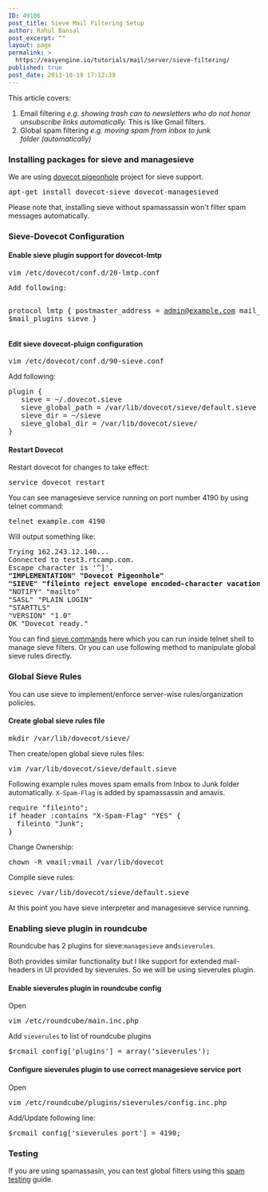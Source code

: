 ```yaml
---
ID: 49106
post_title: Sieve Mail Filtering Setup
author: Rahul Bansal
post_excerpt: ""
layout: page
permalink: >
  https://easyengine.io/tutorials/mail/server/sieve-filtering/
published: true
post_date: 2013-10-19 17:12:39
---
```

This article covers:
<ol>
	<li>Email filtering <em>e.g. showing trash can to newsletters who do not honor unsubscribe links automatically.</em> This is like Gmail filters.</li>
	<li>Global spam filtering <em>e.g. moving spam from inbox to junk folder (automatically)</em></li>
</ol>
<h3>Installing packages for sieve and managesieve</h3>
We are using <a href="http://wiki2.dovecot.org/Pigeonhole">dovecot pigeonhole</a> project for sieve support.
<pre>apt-get install dovecot-sieve dovecot-managesieved</pre>
Please note that, installing sieve without spamassassin won't filter spam messages automatically.
<h3>Sieve-Dovecot Configuration</h3>
<h4>Enable sieve plugin support for dovecot-lmtp</h4>
<pre>vim /etc/dovecot/conf.d/20-lmtp.conf</pre>
<pre>Add following:

protocol lmtp {
  postmaster_address = admin@example.com
  mail_plugins = $mail_plugins sieve
}</pre>
<h4>Edit sieve dovecot-pluign configuration</h4>
<pre>vim /etc/dovecot/conf.d/90-sieve.conf</pre>
Add following:
<pre>plugin {
   sieve = ~/.dovecot.sieve
   sieve_global_path = /var/lib/dovecot/sieve/default.sieve
   sieve_dir = ~/sieve
   sieve_global_dir = /var/lib/dovecot/sieve/
}</pre>
<h4>Restart Dovecot</h4>
Restart dovecot for changes to take effect:
<pre class="no-highlight">service dovecot restart</pre>
You can see managesieve service running on port number 4190 by using telnet command:
<pre class="no-highlight">telnet example.com 4190</pre>
Will output something like:
<pre class="no-highlight">Trying 162.243.12.140...
Connected to test3.rtcamp.com.
Escape character is '^]'.
<strong>"IMPLEMENTATION" "Dovecot Pigeonhole"
"SIEVE" "fileinto reject envelope encoded-character vacation subaddress comparator-i;ascii-numeric relational regex imap4flags copy include variables body enotify environment mailbox date ihave"
</strong>"NOTIFY" "mailto"
"SASL" "PLAIN LOGIN"
"STARTTLS"
"VERSION" "1.0"
OK "Dovecot ready."</pre>
You can find <a href="http://wiki.dovecot.org/ManageSieve/Troubleshooting">sieve commands</a> here which you can run inside telnet shell to manage sieve filters. Or you can use following method to manipulate global sieve rules directly.
<h3>Global Sieve Rules</h3>
You can use sieve to implement/enforce server-wise rules/organization policies.
<h4>Create global sieve rules file</h4>
<pre>mkdir /var/lib/dovecot/sieve/</pre>
Then create/open global sieve rules files:
<pre>vim /var/lib/dovecot/sieve/default.sieve</pre>
Following example rules moves spam emails from Inbox to Junk folder automatically. <code>X-Spam-Flag</code> is added by spamassassin and amavis.
<pre>require "fileinto";
if header :contains "X-Spam-Flag" "YES" {
  fileinto "Junk";
}</pre>
Change Ownership:
<pre>chown -R vmail:vmail /var/lib/dovecot</pre>
Compile sieve rules:
<pre>sievec /var/lib/dovecot/sieve/default.sieve</pre>
At this point you have sieve interpreter and managesieve service running.
<h3>Enabling sieve plugin in roundcube</h3>
Roundcube has 2 plugins for sieve:<code>managesieve</code> and<code>sieverules</code>.

Both provides similar functionality but I like support for extended mail-headers in UI provided by sieverules. So we will be using sieverules plugin.
<h4>Enable sieverules plugin in roundcube config</h4>
Open
<pre>vim /etc/roundcube/main.inc.php</pre>
Add <code>sieverules</code> to list of roundcube plugins
<pre>$rcmail_config['plugins'] = array('sieverules');</pre>
<h4>Configure sieverules plugin to use correct managesieve service port</h4>
Open
<pre class="no-highlight">vim /etc/roundcube/plugins/sieverules/config.inc.php</pre>
Add/Update following line:
<pre class="no-highlight">$rcmail_config['sieverules_port'] = 4190;</pre>
<h3>Testing</h3>
If you are using spamassasin, you can test global filters using this <a href="https://easyengine.io/tutorials/mail/server/testing/spam/">spam testing</a> guide.
